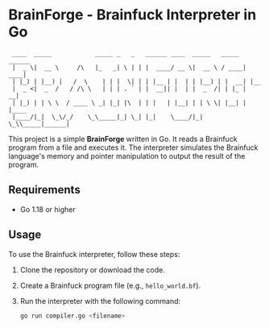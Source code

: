 # BrainForge -  Brainfuck Interpreter in Go
```
 ____  _____            _____ _   _   ______ ____  _____   _____ ______ 
 |  _ \|  __ \     /\   |_   _| \ | | |  ____/ __ \|  __ \ / ____|  ____|
 | |_) | |__) |   /  \    | | |  \| | | |__ | |  | | |__) | |  __| |__   
 |  _ <|  _  /   / /\ \   | | | . ` | |  __|| |  | |  _  /| | |_ |  __|  
 | |_) | | \ \  / ____ \ _| |_| |\  | | |   | |__| | | \ \| |__| | |____ 
 |____/|_|  \_\/_/    \_\_____|_| \_| |_|    \____/|_|  \_\\_____|______|
```
 

This project is a simple **BrainForge** written in Go. It reads a Brainfuck program from a file and executes it. The interpreter simulates the Brainfuck language's memory and pointer manipulation to output the result of the program.

## Requirements

- Go 1.18 or higher

## Usage

To use the Brainfuck interpreter, follow these steps:

1. Clone the repository or download the code.

2. Create a Brainfuck program file (e.g., `hello_world.bf`).

3. Run the interpreter with the following command:

   ```bash
   go run compiler.go <filename>
